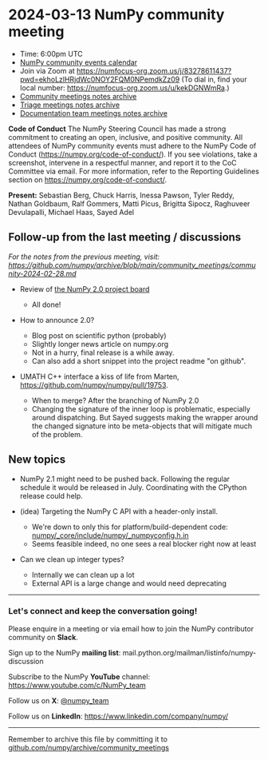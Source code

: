 # 2024-03-13 NumPy community meeting

- Time: 6:00pm UTC
- [NumPy community events calendar](https://scientific-python.org/calendars/)
- Join via Zoom at https://numfocus-org.zoom.us/j/83278611437?pwd=ekhoLzlHRjdWc0NOY2FQM0NPemdkZz09 (To dial in, find your local number: https://numfocus-org.zoom.us/u/kekDGNWmRa.)
- [Community meetings notes archive](https://github.com/numpy/archive/tree/main/community_meetings)
- [Triage meetings notes archive](https://github.com/numpy/archive/tree/master/triage_meetings)
- [Documentation team meetings notes archive](https://github.com/numpy/archive/tree/main/docs_team_meetings)

**Code of Conduct**
The NumPy Steering Council has made a strong commitment to creating an open, inclusive, and positive community. 
All attendees of NumPy community events must adhere to the NumPy Code of Conduct (https://numpy.org/code-of-conduct/). 
If you see violations, take a screenshot, intervene in a respectful manner, and report it to the CoC Committee via email. For more information, refer to the Reporting Guidelines section on https://numpy.org/code-of-conduct/.

**Present:** Sebastian Berg, Chuck Harris, Inessa Pawson, Tyler Reddy, Nathan Goldbaum, Ralf Gommers, Matti Picus, Brigitta Sipocz, Raghuveer Devulapalli, Michael Haas, Sayed Adel


## Follow-up from the last meeting / discussions

_For the notes from the previous meeting, visit: https://github.com/numpy/archive/blob/main/community_meetings/community-2024-02-28.md_

- Review of [the NumPy 2.0 project board](https://github.com/orgs/numpy/projects/9/views/1)
    - All done!
 

- How to announce 2.0?
  - Blog post on scientific python (probably)
  - Slightly longer news article on numpy.org
  - Not in a hurry, final release is a while away.
  - Can also add a short snippet into the project readme "on github".

- UMATH C++ interface a kiss of life from Marten, https://github.com/numpy/numpy/pull/19753.
  -  When to merge? After the branching of NumPy 2.0
  -  Changing the signature of the inner loop is problematic, especially around dispatching. But Sayed suggests making the wrapper around the changed signature into be meta-objects that will mitigate much of the problem.


## New topics

- NumPy 2.1 might need to be pushed back. Following the regular schedule it would be released in July. Coordinating with the CPython release could help.
   

- (idea) Targeting the NumPy C API with a header-only install.
    - We're down to only this for platform/build-dependent code: [numpy/_core/include/numpy/_numpyconfig.h.in](https://github.com/numpy/numpy/blob/main/numpy/_core/include/numpy/_numpyconfig.h.in)
    - Seems feasible indeed, no one sees a real blocker right now at least

- Can we clean up integer types?
    - Internally we can clean up a lot
    - External API is a large change and would need deprecating

---

### Let's connect and keep the conversation going!
Please enquire in a meeting or via email how to join the NumPy contributor community on **Slack**.

Sign up to the NumPy **mailing list**: mail.python.org/mailman/listinfo/numpy-discussion

Subscribe to the NumPy **YouTube** channel: https://www.youtube.com/c/NumPy_team

Follow us on **X**: [@numpy_team](https://twitter.com/numpy_team)

Follow us on **LinkedIn**: https://www.linkedin.com/company/numpy/

---
Remember to archive this file by committing it to [github.com/numpy/archive/community_meetings](https://github.com/numpy/archive/tree/main/community_meetings)
